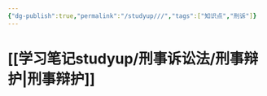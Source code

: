 ```yaml
---
{"dg-publish":true,"permalink":"/studyup///","tags":["知识点","刑诉"]}
---
```


# [[学习笔记studyup/刑事诉讼法/刑事辩护\|刑事辩护]]
